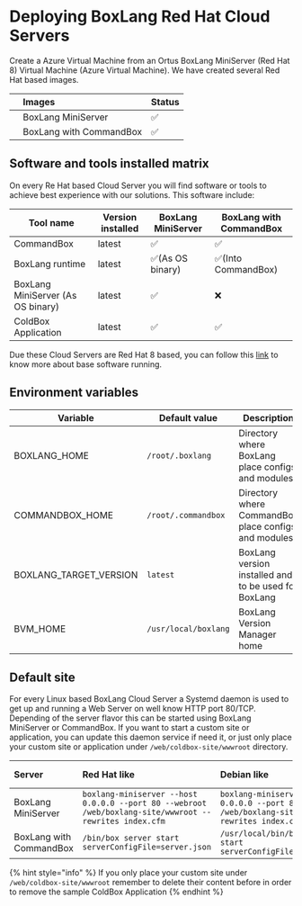 # Deploying BoxLang Red Hat Cloud Servers

Create a Azure Virtual Machine from an Ortus BoxLang MiniServer \(Red Hat 8\) Virtual Machine \(Azure Virtual Machine\).  We have created several Red Hat based images.

|  | Images | Status |
| :--- | :--- | :--- |
|  | BoxLang MiniServer | :white_check_mark: |
|  | BoxLang with CommandBox | :white_check_mark: |

## Software and tools installed matrix

On every Re Hat based Cloud Server you will find software or tools to achieve best experience with our solutions. This software include:

|**Tool name**|**Version installed**|**BoxLang MiniServer**|**BoxLang with CommandBox**|
|-------------|---------------------|------------------------------|---------------------------|
|CommandBox   |latest| :white_check_mark:           | :white_check_mark:        |
|BoxLang runtime|latest|:white_check_mark:(As OS binary)|:white_check_mark:(Into CommandBox)|
|BoxLang MiniServer (As OS binary)|latest|:white_check_mark:|:x:|
|ColdBox Application|latest|:white_check_mark:|:white_check_mark:|

Due these Cloud Servers are Red Hat 8 based, you can follow this [link](https://azuremarketplace.microsoft.com/en-us/marketplace/apps/redhat.rh-rhel?tab=Overview) to know more about base software running.

## Environment variables

|**Variable**|**Default value**|**Description**|
|-------------|-----------------|--------------|
|BOXLANG_HOME|`/root/.boxlang`|Directory where BoxLang place configs and modules|
|COMMANDBOX_HOME|`/root/.commandbox`|Directory where CommandBox place configs and modules|
|BOXLANG_TARGET_VERSION|`latest`|BoxLang version installed and to be used for BoxLang|
|BVM_HOME| `/usr/local/boxlang`|BoxLang Version Manager home|

## Default site
For every Linux based BoxLang Cloud Server a Systemd daemon is used to get up and running a Web Server on well know HTTP port 80/TCP. Depending of the server flavor this can be started using BoxLang MiniServer or CommandBox. If you want to start a custom site or application, you can update this daemon service if need it, or just only place your custom site or application under `/web/coldbox-site/wwwroot` directory.

|Server|Red Hat like|Debian like|Daemon name|
|:-----|:-----------|:----------|:----------|
|BoxLang MiniServer|`boxlang-miniserver --host 0.0.0.0 --port 80 --webroot /web/boxlang-site/wwwroot --rewrites index.cfm`|`boxlang-miniserver --host 0.0.0.0 --port 80 --webroot /web/boxlang-site/wwwroot --rewrites index.cfm`|boxlang-miniserver|
|BoxLang with CommandBox|`/bin/box server start serverConfigFile=server.json`|`/usr/local/bin/box server start serverConfigFile=server.json`|coldbox-site|

{% hint style="info" %}
If you only place your custom site under `/web/coldbox-site/wwwroot` remember to delete their content before in order to remove the sample ColdBox Application
{% endhint %}
